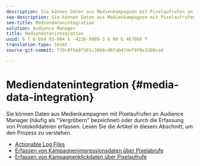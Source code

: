 ```yaml
---
description: Sie können Daten aus Medienkampagnen mit Pixelaufrufen an Audience Manager (häufig als "Vergröbern" bezeichnet) oder durch die Erfassung von Protokolldateien erfassen.
seo-description: Sie können Daten aus Medienkampagnen mit Pixelaufrufen an Audience Manager (häufig als "Vergröbern" bezeichnet) oder durch die Erfassung von Protokolldateien erfassen.
seo-title: Mediendatenintegration
solution: Audience Manager
title: Mediendatenintegration
uuid: 6 f 6 bbd 03-084 b -4226-8809-3 b 00 b 467606 f
translation-type: tm+mt
source-git-commit: f39c8fbb8f301c3068cd6fab47def9f8e3308cad

---
```



# Mediendatenintegration {#media-data-integration}

Sie können Daten aus Medienkampagnen mit Pixelaufrufen an Audience Manager (häufig als &quot;Vergröbern&quot; bezeichnet) oder durch die Erfassung von Protokolldateien erfassen. Lesen Sie die Artikel in diesem Abschnitt, um den Prozess zu verstehen.

<!-- c_camp_data_int.xml -->

* [Actionable Log Files](/help/using/integration/media-data-integration/actionable-log-files.md)
* [Erfassen von Kampagnenimpressionsdaten über Pixelabrufe](/help/using/integration/media-data-integration/impression-data-pixels.md)
* [Erfassen von Kampagnenklickdaten über Pixelaufrufe](/help/using/integration/media-data-integration/click-data-pixels.md)